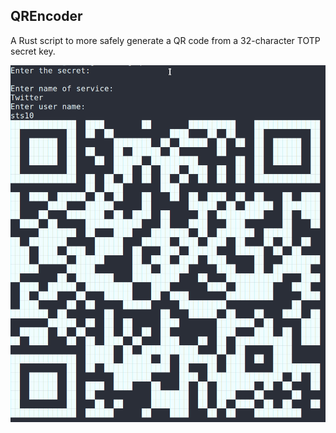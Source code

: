 ## QREncoder

A Rust script to more safely generate a QR code from a 32-character TOTP secret key.

![Demo](demo.png)
